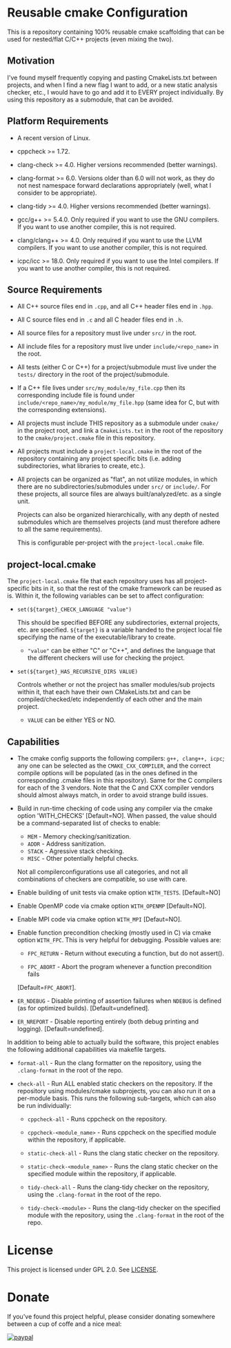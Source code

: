 # Reusable cmake Configuration

This is a repository containing 100% reusable cmake scaffolding that
can be used for nested/flat C/C++ projects (even mixing the two).

## Motivation

I've found myself frequently copying and pasting CmakeLists.txt
between projects, and when I find a new flag I want to add, or a new
static analysis checker, etc., I would have to go and add it to EVERY
project individually. By using this repository as a submodule, that
can be avoided.

## Platform Requirements

- A recent version of Linux.

- cppcheck >= 1.72.

- clang-check >= 4.0. Higher versions recommended (better warnings).

- clang-format >= 6.0. Versions older than 6.0 will not work, as they
  do not nest namespace forward declarations appropriately (well, what
  I consider to be appropriate).

- clang-tidy >= 4.0. Higher versions recommended (better warnings).

- gcc/g++ >= 5.4.0. Only required if you want to use the GNU
  compilers. If you want to use another compiler, this is not required.

- clang/clang++ >= 4.0. Only required if you want to use the LLVM
  compilers. If you want to use another compiler, this is not
  required.

- icpc/icc >= 18.0. Only required if you want to use the Intel
  compilers. If you want to use another compiler, this is not required.

## Source Requirements

- All C++ source files end in `.cpp`, and all C++ header files end in
  `.hpp`.

- All C source files end in `.c` and all C header files end in `.h`.

- All source files for a repository must live under `src/` in the
  root.

- All include files for a repository must live under
  `include/<repo_name>` in the root.

- All tests (either C or C++) for a project/submodule must live under
  the `tests/` directory in the root of the project/submodule.

- If a C++ file lives under `src/my_module/my_file.cpp` then its
  corresponding include file is found under
  `include/<repo_name>/my_module/my_file.hpp` (same idea for C, but
  with the corresponding extensions).

- All projects must include THIS repository as a submodule under
  `cmake/` in the project root, and link a `CmakeLists.txt` in the
  root of the repository to the `cmake/project.cmake` file in this
  repository.

- All projects must include a `project-local.cmake` in the root of the
  repository containing any project specific bits (i.e. adding
  subdirectories, what libraries to create, etc.).

- All projects can be organized as "flat", an not utilize modules, in
  which there are no subdirectories/submodules under `src/` or
  `include/`. For these projects, all source files are always
  built/analyzed/etc. as a single unit.

  Projects can also be organized hierarchically, with any depth of
  nested submodules which are themselves projects (and must therefore
  adhere to all the same requirements).

  This is configurable per-project with the `project-local.cmake`
  file.

## project-local.cmake


The `project-local.cmake` file that each repository uses has all
project-specific bits in it, so that the rest of the cmake framework can be
reused as is. Within it, the following variables can be set to affect
configuration:

- `set(${target}_CHECK_LANGUAGE "value")`

  This should be specified BEFORE any subdirectories, external projects,
  etc. are specified. `${target}` is a variable handed to the project local file
  specifying the name of the executable/library to create.

  - `"value"` can be either "C" or "C++", and defines the language that the
    different checkers will use for checking the project.

- `set(${target}_HAS_RECURSIVE_DIRS VALUE)`

  Controls whether or not the project has smaller modules/sub projects within
  it, that each have their own CMakeLists.txt and can be compiled/checked/etc
  independently of each other and the main project.

  - `VALUE` can be either YES or NO.

## Capabilities

- The cmake config supports the following compilers: `g++, clang++,
  icpc`; any one can be selected as the `CMAKE_CXX_COMPILER`, and the
  correct compile options will be populated (as in the ones defined in
  the corresponding .cmake files in this repository). Same for the C
  compilers for each of the 3 vendors. Note that the C and CXX
  compiler vendors should almost always match, in order to avoid
  strange build issues.

- Build in run-time checking of code using any compiler via the cmake
  option 'WITH_CHECKS' [Default=NO]. When passed, the value should be
  a command-separated list of checks to enable:

  - `MEM` - Memory checking/sanitization.
  - `ADDR` - Address sanitization.
  - `STACK` - Agressive stack checking.
  - `MISC` - Other potentially helpful checks.

  Not all compilerconfigurations use all categories, and not all
  combinations of checkers are compatible, so use with care.

- Enable building of unit tests via cmake option `WITH_TESTS`. [Default=NO]

- Enable OpenMP code via cmake option `WITH_OPENMP` [Default=NO].

- Enable MPI code via cmake option `WITH_MPI` [Defaut=NO].

- Enable function precondition checking (mostly used in C) via cmake
  option `WITH_FPC`. This is very helpful for debugging. Possible
  values are:

    - `FPC_RETURN` - Return without executing a function, but do not
      assert().

    - `FPC_ABORT` - Abort the program whenever a function precondition
             fails

    [Default=`FPC_ABORT`].

- `ER_NDEBUG` - Disable printing of assertion failures when `NDEBUG` is defined
  (as for optimized builds). [Default=undefined].

- `ER_NREPORT` - Disable reporting entirely (both debug printing and
  logging). [Default=undefined].


In addition to being able to actually build the software, this project
enables the following additional capabilities via makefile targets.

- `format-all` - Run the clang formatter on the repository, using the
  `.clang-format` in the root of the repo.

- `check-all` - Run ALL enabled static checkers on the repository. If the
      repository using modules/cmake subprojects, you can also run it on a
      per-module basis. This runs the following sub-targets, which can also be
      run individually:

    - `cppcheck-all` - Runs cppcheck on the repository.

    - `cppcheck-<module_name>` - Runs cppcheck on the specified module within
      the repository, if applicable.

    - `static-check-all` - Runs the clang static checker on the repository.

    - `static-check-<module_name>` - Runs the clang static checker on the
      specified module within the repository, if applicable.

    - `tidy-check-all` - Runs the clang-tidy checker on the
      repository, using the `.clang-format` in the root of the repo.

    - `tidy-check-<module>` - Runs the clang-tidy checker on the
      specified module with the repository, using the `.clang-format`
      in the root of the repo.

# License
This project is licensed under GPL 2.0. See [LICENSE](LICENSE.md).

# Donate
If you've found this project helpful, please consider donating somewhere between
a cup of coffe and a nice meal:

[![paypal](https://www.paypalobjects.com/en_US/i/btn/btn_donateCC_LG.gif)](https://www.paypal.me/jharwell1406)
